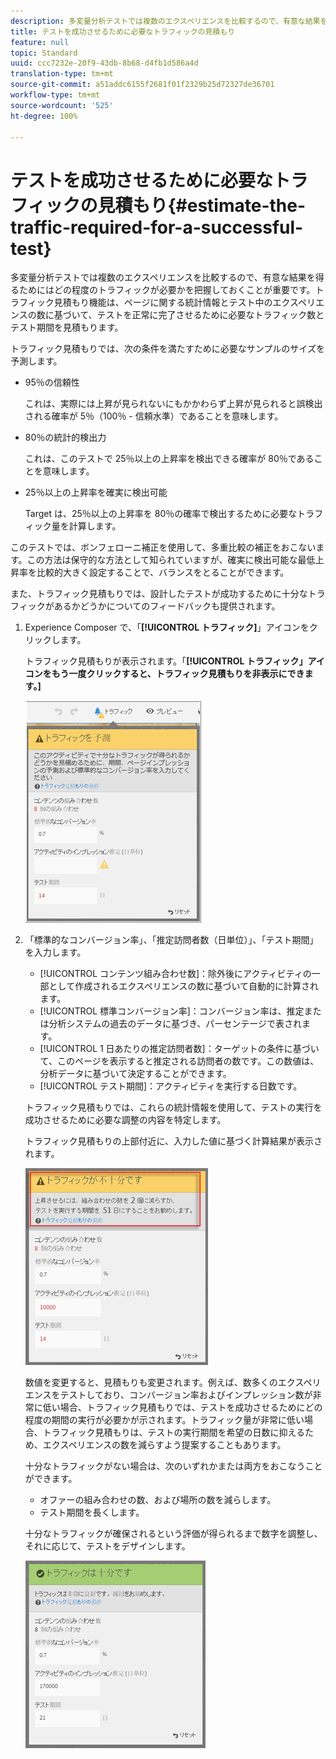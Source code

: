 ```yaml
---
description: 多変量分析テストでは複数のエクスペリエンスを比較するので、有意な結果を得るためにはどの程度のトラフィックが必要かを把握しておくことが重要です。トラフィック見積もり機能は、ページに関する統計情報とテスト中のエクスペリエンスの数に基づいて、テストを正常に完了させるために必要なトラフィック数とテスト期間を見積もります。
title: テストを成功させるために必要なトラフィックの見積もり
feature: null
topic: Standard
uuid: ccc7232e-20f9-43db-8b68-d4fb1d586a4d
translation-type: tm+mt
source-git-commit: a51addc6155f2681f01f2329b25d72327de36701
workflow-type: tm+mt
source-wordcount: '525'
ht-degree: 100%

---
```



# テストを成功させるために必要なトラフィックの見積もり{#estimate-the-traffic-required-for-a-successful-test}

多変量分析テストでは複数のエクスペリエンスを比較するので、有意な結果を得るためにはどの程度のトラフィックが必要かを把握しておくことが重要です。トラフィック見積もり機能は、ページに関する統計情報とテスト中のエクスペリエンスの数に基づいて、テストを正常に完了させるために必要なトラフィック数とテスト期間を見積もります。

トラフィック見積もりでは、次の条件を満たすために必要なサンプルのサイズを予測します。

* 95％の信頼性

   これは、実際には上昇が見られないにもかかわらず上昇が見られると誤検出される確率が 5％（100％ - 信頼水準）であることを意味します。
* 80％の統計的検出力

   これは、このテストで 25％以上の上昇率を検出できる確率が 80％であることを意味します。
* 25％以上の上昇率を確実に検出可能

   Target は、25％以上の上昇率を 80％の確率で検出するために必要なトラフィック量を計算します。

このテストでは、ボンフェローニ補正を使用して、多重比較の補正をおこないます。この方法は保守的な方法として知られていますが、確実に検出可能な最低上昇率を比較的大きく設定することで、バランスをとることができます。

また、トラフィック見積もりでは、設計したテストが成功するために十分なトラフィックがあるかどうかについてのフィードバックも提供されます。

1. Experience Composer で、「**[!UICONTROL トラフィック]**」アイコンをクリックします。

   トラフィック見積もりが表示されます。「**[!UICONTROL トラフィック」アイコンをもう一度クリックすると、トラフィック見積もりを非表示にできます。]**

   ![](assets/estimatorempty.png)

1. 「標準的なコンバージョン率」、「推定訪問者数（日単位）」、「テスト期間」を入力します。

   * [!UICONTROL コンテンツ組み合わせ数]：除外後にアクティビティの一部として作成されるエクスペリエンスの数に基づいて自動的に計算されます。
   * [!UICONTROL 標準コンバージョン率]：コンバージョン率は、推定または分析システムの過去のデータに基づき、パーセンテージで表されます。
   * [!UICONTROL 1 日あたりの推定訪問者数]：ターゲットの条件に基づいて、このページを表示すると推定される訪問者の数です。この数値は、分析データに基づいて決定することができます。
   * [!UICONTROL テスト期間]：アクティビティを実行する日数です。

   トラフィック見積もりでは、これらの統計情報を使用して、テストの実行を成功させるために必要な調整の内容を特定します。

   トラフィック見積もりの上部付近に、入力した値に基づく計算結果が表示されます。

   ![](assets/estimatorinsufficient.png)

   数値を変更すると、見積もりも変更されます。例えば、数多くのエクスペリエンスをテストしており、コンバージョン率およびインプレッション数が非常に低い場合、トラフィック見積もりでは、テストを成功させるためにどの程度の期間の実行が必要かが示されます。トラフィック量が非常に低い場合、トラフィック見積もりは、テストの実行期間を希望の日数に抑えるため、エクスペリエンスの数を減らすよう提案することもあります。

   十分なトラフィックがない場合は、次のいずれかまたは両方をおこなうことができます。

   * オファーの組み合わせの数、および場所の数を減らします。
   * テスト期間を長くします。

   十分なトラフィックが確保されるという評価が得られるまで数字を調整し、それに応じて、テストをデザインします。

   ![](assets/estimatorok.png)

